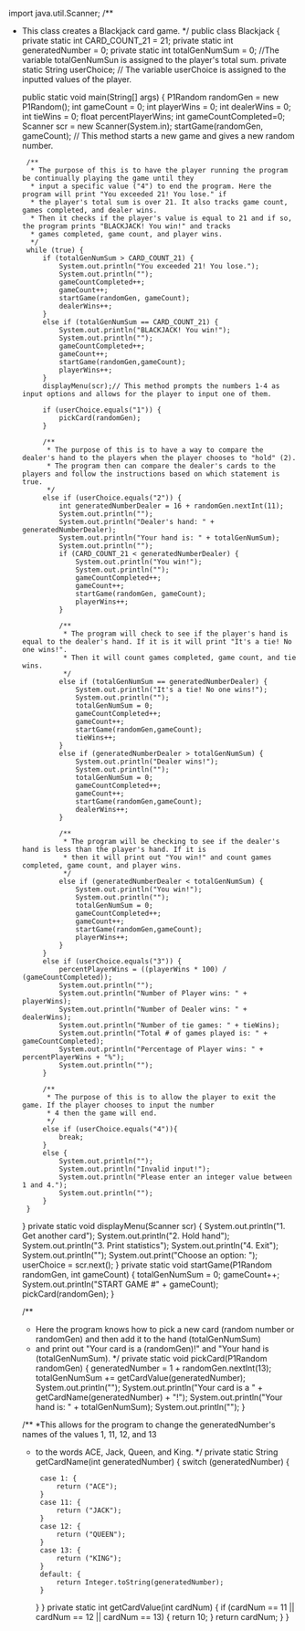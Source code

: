 import java.util.Scanner;
/**
 * This class creates a Blackjack card game.
 */
public class Blackjack {
    private static int CARD_COUNT_21 = 21;
    private static int generatedNumber = 0;
    private static int totalGenNumSum = 0; //The variable totalGenNumSun is assigned to the player's total sum.
    private static String userChoice; // The variable userChoice is assigned to the inputted values of the player.

    public static void main(String[] args) {
        P1Random randomGen = new P1Random();
        int gameCount = 0;
        int playerWins = 0;
        int dealerWins = 0;
        int tieWins = 0;
        float percentPlayerWins;
        int gameCountCompleted=0;
        Scanner scr = new Scanner(System.in);
        startGame(randomGen, gameCount); // This method starts a new game and gives a new random number.

        /**
         * The purpose of this is to have the player running the program be continually playing the game until they
         * input a specific value ("4") to end the program. Here the program will print "You exceeded 21! You lose." if
         * the player's total sum is over 21. It also tracks game count, games completed, and dealer wins.
         * Then it checks if the player's value is equal to 21 and if so, the program prints "BLACKJACK! You win!" and tracks
         * games completed, game count, and player wins.
         */
        while (true) {
            if (totalGenNumSum > CARD_COUNT_21) {
                System.out.println("You exceeded 21! You lose.");
                System.out.println("");
                gameCountCompleted++;
                gameCount++;
                startGame(randomGen, gameCount);
                dealerWins++;
            }
            else if (totalGenNumSum == CARD_COUNT_21) {
                System.out.println("BLACKJACK! You win!");
                System.out.println("");
                gameCountCompleted++;
                gameCount++;
                startGame(randomGen,gameCount);
                playerWins++;
            }
            displayMenu(scr);// This method prompts the numbers 1-4 as input options and allows for the player to input one of them.

            if (userChoice.equals("1")) {
                pickCard(randomGen);
            }

            /**
             * The purpose of this is to have a way to compare the dealer's hand to the players when the player chooses to "hold" (2).
             * The program then can compare the dealer's cards to the players and follow the instructions based on which statement is true.
             */
            else if (userChoice.equals("2")) {
                int generatedNumberDealer = 16 + randomGen.nextInt(11);
                System.out.println("");
                System.out.println("Dealer's hand: " + generatedNumberDealer);
                System.out.println("Your hand is: " + totalGenNumSum);
                System.out.println("");
                if (CARD_COUNT_21 < generatedNumberDealer) {
                    System.out.println("You win!");
                    System.out.println("");
                    gameCountCompleted++;
                    gameCount++;
                    startGame(randomGen, gameCount);
                    playerWins++;
                }

                /**
                 * The program will check to see if the player's hand is equal to the dealer's hand. If it is it will print "It's a tie! No one wins!".
                 * Then it will count games completed, game count, and tie wins.
                 */
                else if (totalGenNumSum == generatedNumberDealer) {
                    System.out.println("It's a tie! No one wins!");
                    System.out.println("");
                    totalGenNumSum = 0;
                    gameCountCompleted++;
                    gameCount++;
                    startGame(randomGen,gameCount);
                    tieWins++;
                }
                else if (generatedNumberDealer > totalGenNumSum) {
                    System.out.println("Dealer wins!");
                    System.out.println("");
                    totalGenNumSum = 0;
                    gameCountCompleted++;
                    gameCount++;
                    startGame(randomGen,gameCount);
                    dealerWins++;
                }

                /**
                 * The program will be checking to see if the dealer's hand is less than the player's hand. If it is
                 * then it will print out "You win!" and count games completed, game count, and player wins.
                 */
                else if (generatedNumberDealer < totalGenNumSum) {
                    System.out.println("You win!");
                    System.out.println("");
                    totalGenNumSum = 0;
                    gameCountCompleted++;
                    gameCount++;
                    startGame(randomGen,gameCount);
                    playerWins++;
                }
            }
            else if (userChoice.equals("3")) {
                percentPlayerWins = ((playerWins * 100) / (gameCountCompleted));
                System.out.println("");
                System.out.println("Number of Player wins: " + playerWins);
                System.out.println("Number of Dealer wins: " + dealerWins);
                System.out.println("Number of tie games: " + tieWins);
                System.out.println("Total # of games played is: " + gameCountCompleted);
                System.out.println("Percentage of Player wins: " + percentPlayerWins + "%");
                System.out.println("");
            }

            /**
             * The purpose of this is to allow the player to exit the game. If the player chooses to input the number
             * 4 then the game will end.
             */
            else if (userChoice.equals("4")){
                break;
            }
            else {
                System.out.println("");
                System.out.println("Invalid input!");
                System.out.println("Please enter an integer value between 1 and 4.");
                System.out.println("");
            }
        }
    }
    private static void displayMenu(Scanner scr) {
        System.out.println("1. Get another card");
        System.out.println("2. Hold hand");
        System.out.println("3. Print statistics");
        System.out.println("4. Exit");
        System.out.println("");
        System.out.print("Choose an option: ");
        userChoice = scr.next();
    }
    private static void startGame(P1Random randomGen, int gameCount) {
        totalGenNumSum = 0;
        gameCount++;
        System.out.println("START GAME #" + gameCount);
        pickCard(randomGen);
    }

    /**
     * Here the program knows how to pick a new card (random number or randomGen) and then add it to the hand (totalGenNumSum)
     * and print out "Your card is a (randomGen)!" and "Your hand is (totalGenNumSum).
     */
    private static void pickCard(P1Random randomGen) {
        generatedNumber = 1 + randomGen.nextInt(13);
        totalGenNumSum += getCardValue(generatedNumber);
        System.out.println("");
        System.out.println("Your card is a " + getCardName(generatedNumber) + "!");
        System.out.println("Your hand is: " + totalGenNumSum);
        System.out.println("");
    }

    /**
     *This allows for the program to change the generatedNumber's names of the values 1, 11, 12, and 13
     * to the words ACE, Jack, Queen, and King.
     */
    private static String getCardName(int generatedNumber) {
        switch (generatedNumber) {

            case 1: {
                return ("ACE");
            }
            case 11: {
                return ("JACK");
            }
            case 12: {
                return ("QUEEN");
            }
            case 13: {
                return ("KING");
            }
            default: {
                return Integer.toString(generatedNumber);
            }
        }
    }
    private static int getCardValue(int cardNum) {
        if (cardNum == 11 || cardNum == 12 || cardNum == 13) {
            return 10;
        }
        return cardNum;
    }
}

